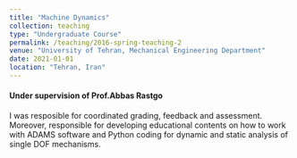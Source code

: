 ```yaml
---
title: "Machine Dynamics"
collection: teaching
type: "Undergraduate Course"
permalink: /teaching/2016-spring-teaching-2
venue: "University of Tehran, Mechanical Engineering Department"
date: 2021-01-01
location: "Tehran, Iran"
---
```


#### Under supervision of Prof.Abbas Rastgo
 I was resposible for coordinated grading, feedback and assessment. Moreover, responsible for developing educational contents on how to work with ADAMS software and Python coding for dynamic and static analysis of single DOF mechanisms. 